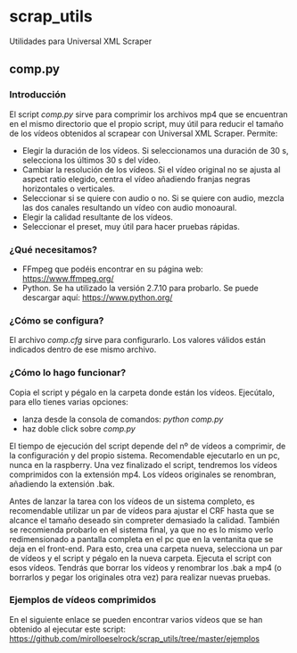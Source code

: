# scrap_utils
Utilidades para Universal XML Scraper
## comp.py
### Introducción
El script *comp.py* sirve para comprimir los archivos mp4 que se encuentran en el mismo directorio que el propio script, muy útil para reducir el tamaño de los vídeos obtenidos al scrapear con Universal XML Scraper. Permite:
- Elegir la duración de los vídeos. Si seleccionamos una duración de 30 s, selecciona los últimos 30 s del vídeo.
- Cambiar la resolución de los vídeos. Si el vídeo original no se ajusta al aspect ratio elegido, centra el vídeo añadiendo franjas negras horizontales o verticales.
- Seleccionar si se quiere con audio o no. Si se quiere con audio, mezcla las dos canales resultando un vídeo con audio monoaural.
- Elegir la calidad resultante de los vídeos.
- Seleccionar el preset, muy útil para hacer pruebas rápidas.

### ¿Qué necesitamos?
- FFmpeg que podéis encontrar en su página web: https://www.ffmpeg.org/
- Python. Se ha utilizado la versión 2.7.10 para probarlo. Se puede descargar aquí: https://www.python.org/

### ¿Cómo se configura?
El archivo *comp.cfg* sirve para configurarlo. Los valores válidos están indicados dentro de ese mismo archivo.

### ¿Cómo lo hago funcionar?
Copia el script y pégalo en la carpeta donde están los vídeos. Ejecútalo, para ello tienes varias opciones:
- lanza desde la consola de comandos: *python comp.py*
- haz doble click sobre *comp.py*

El tiempo de ejecución del script depende del nº de vídeos a comprimir, de la configuración y del propio sistema. Recomendable ejecutarlo en un pc, nunca en la raspberry.
Una vez finalizado el script, tendremos los vídeos comprimidos con la extensión mp4. Los vídeos originales se renombran, añadiendo la extensión .bak.

Antes de lanzar la tarea con los vídeos de un sistema completo, es recomendable utilizar un par de vídeos para ajustar el CRF hasta que se alcance el tamaño deseado sin compreter demasiado la calidad. También se recomienda probarlo en el sistema final, ya que no es lo mismo verlo redimensionado a pantalla completa en el pc que en la ventanita que se deja en el front-end.
Para esto, crea una carpeta nueva, selecciona un par de vídeos y el script y pégalo en la nueva carpeta. Ejecuta el script con esos vídeos. Tendrás que borrar los vídeos y renombrar los .bak a mp4 (o borrarlos y pegar los originales otra vez) para realizar nuevas pruebas.


### Ejemplos de vídeos comprimidos
En el siguiente enlace se pueden encontrar varios vídeos que se han obtenido al ejecutar este script: https://github.com/mirolloeselrock/scrap_utils/tree/master/ejemplos
